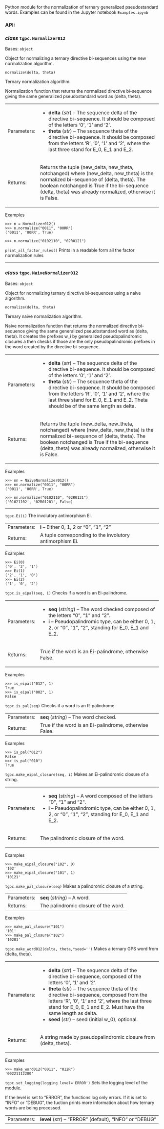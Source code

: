 Python module for the normalization of ternary generalized
pseudostandard words. Examples can be found in the Jupyter notebook
`Examples.ipynb`

### API:

### *class* `tgpc.Normalizer012`

Bases: `object`

Object for normalizing a ternary directive bi-sequences using the new
normalization algorithm.

`normalize(delta, theta)`

Ternary normalization algorithm.

Normalization function that returns the normalized directive bi-sequence
giving the same generalized pseudostandard word as (delta, theta).

<table>
<tbody>
<tr class="odd">
<td>Parameters:</td>
<td><ul>
<li><strong>delta</strong> (<em>str</em>) – The sequence delta of the directive bi-sequence. It should be composed of the letters ‘0’, ‘1’ and ‘2’.</li>
<li><strong>theta</strong> (<em>str</em>) – The sequence theta of the directive bi-sequence. It should be composed from the letters ‘R’, ‘0’, ‘1’ and ‘2’, where the last three stand for E_0, E_1 and E_2.</li>
</ul></td>
</tr>
<tr class="even">
<td>Returns:</td>
<td><p>Returns the tuple (new_delta, new_theta, notchanged) where (new_delta, new_theta) is the normalized bi-sequence of (delta, theta). The boolean notchanged is True if the bi-sequence (delta, theta) was already normalized, otherwise it is False.</p></td>
</tr>
</tbody>
</table>

Examples

    >>> n = Normalizer012()
    >>> n.normalize("0011", "00RR")
    ('0011', '00RR', True)

    >>> n.normalize("0102110", "02R0121")
    
 `print_all_factor_rules()`
Prints in a readable form all the factor normalization rules

-----------------------------------

### *class* `tgpc.NaiveNormalizer012`

Bases: `object`

Object for normalizing ternary directive bi-sequences using a naive
algorithm.

`normalize(delta, theta)`

Ternary naive normalization algorithm.

Naive normalization function that returns the normalized directive
bi-sequence giving the same generalized pseudostandard word as (delta,
theta). It creates the prefixes w\_i by generalized pseudopalindromic
closures a then checks if those are the only pseudopalindromic prefixes
in the word created by the directive bi-sequence.

<table>
<tbody>
<tr class="odd">
<td>Parameters:</td>
<td><ul>
<li><strong>delta</strong> (<em>str</em>) – The sequence delta of the directive bi-sequence. It should be composed of the letters ‘0’, ‘1’ and ‘2’.</li>
<li><strong>theta</strong> (<em>str</em>) – The sequence theta of the directive bi-sequence. It should be composed from the letters ‘R’, ‘0’, ‘1’ and ‘2’, where the last three stand for E_0, E_1 and E_2. Theta should be of the same length as delta.</li>
</ul></td>
</tr>
<tr class="even">
<td>Returns:</td>
<td><p>Returns the tuple (new_delta, new_theta, notchanged) where (new_delta, new_theta) is the normalized bi-sequence of (delta, theta). The boolean notchanged is True if the bi-sequence (delta, theta) was already normalized, otherwise it is False.</p></td>
</tr>
</tbody>
</table>

Examples

    >>> nn = NaiveNormalizer012()
    >>> nn.normalize("0011", "00RR")
    ('0011', '00RR', True)

    >>> nn.normalize("0102110", "02R0121")
    ('01021102', '02R01201', False)
    

-------------------------------------------------------------------
`tgpc.Ei(i)`
  The involutory antimorphism Ei.

<table>
<tbody>
<tr class="odd">
<td>Parameters:</td>
<td><strong>i</strong> – Either 0, 1, 2 or “0”, “1”, “2”</td>
</tr>
<tr class="even">
<td>Returns:</td>
<td>A tuple corresponding to the involutory antimorphism Ei.</td>
</tr>
</tbody>
</table>

Examples

    >>> Ei(0)
    ('0', '2', '1')
    >>> Ei(1)
    ('2', '1', '0')
    >>> Ei(2)
    ('1', '0', '2')
    
`tgpc.is_eipal(seq, i)`
Checks if a word is an Ei-palindrome.

<table>
<tbody>
<tr class="odd">
<td>Parameters:</td>
<td><ul>
<li><strong>seq</strong> (<em>string</em>) – The word checked composed of the letters “0”, “1” and “2”.</li>
<li><strong>i</strong> – Pseudopalindromic type, can be either 0, 1, 2, or “0”, “1”, “2”, standing for E_0, E_1 and E_2.</li>
</ul></td>
</tr>
<tr class="even">
<td>Returns:</td>
<td><p>True if the word is an Ei-palindrome, otherwise False.</p></td>
</tr>
</tbody>
</table>

Examples

    >>> is_eipal("012", 1)
    True
    >>> is_eipal("002", 1)
    False
    
`tgpc.is_pal(seq)`
Checks if a word is an R-palindrome.

<table>
<tbody>
<tr class="odd">
<td>Parameters:</td>
<td><strong>seq</strong> (<em>string</em>) – The word checked.</td>
</tr>
<tr class="even">
<td>Returns:</td>
<td>True if the word is an Ei-palindrome, otherwise False.</td>
</tr>
</tbody>
</table>

Examples

    >>> is_pal("012")
    False
    >>> is_pal("010")
    True
    
`tgpc.make_eipal_closure(seq, i)`
Makes an Ei-palindromic closure of a string.

<table>
<tbody>
<tr class="odd">
<td>Parameters:</td>
<td><ul>
<li><strong>seq</strong> (<em>string</em>) – A word composed of the letters “0”, “1” and “2”.</li>
<li><strong>i</strong> – Pseudopalindromic type, can be either 0, 1, 2, or “0”, “1”, “2”, standing for E_0, E_1 and E_2.</li>
</ul></td>
</tr>
<tr class="even">
<td>Returns:</td>
<td><p>The palindromic closure of the word.</p></td>
</tr>
</tbody>
</table>

Examples

    >>> make_eipal_closure("102", 0)
    '102'
    >>> make_eipal_closure("101", 1)
    '10121'

`tgpc.make_pal_closure(seq)`
Makes a palindromic closure of a string.

<table>
<tbody>
<tr class="odd">
<td>Parameters:</td>
<td><strong>seq</strong> (<em>string</em>) – A word.</td>
</tr>
<tr class="even">
<td>Returns:</td>
<td>The palindromic closure of the word.</td>
</tr>
</tbody>
</table>

Examples

    >>> make_pal_closure("101")
    '101'
    >>> make_pal_closure("102")
    '10201'
    
`tgpc.make_word012(delta, theta,*seed='')`
Makes a ternary GPS word from (delta, theta).

<table>
<tbody>
<tr class="odd">
<td>Parameters:</td>
<td><ul>
<li><strong>delta</strong> (<em>str</em>) – The sequence delta of the directive bi-sequence, composed of the letters ‘0’, ‘1’ and ‘2’.</li>
<li><strong>theta</strong> (<em>str</em>) – The sequence theta of the directive bi-sequence, composed from the letters ‘R’, ‘0’, ‘1’ and ‘2’, where the last three stand for E_0, E_1 and E_2. Must have the same length as delta.</li>
<li><strong>seed</strong> (<em>str</em>) – seed (initial w_0), optional.</li>
</ul></td>
</tr>
<tr class="even">
<td>Returns:</td>
<td><p>A string made by pseudopalindromic closure from (delta, theta).</p></td>
</tr>
</tbody>
</table>

Examples

    >>> make_word012("0011", "012R")
    '00221112200'

`tgpc.set_logging(logging level='ERROR')`
Sets the logging level of the module.

If the level is set to “ERROR”, the functions log only errors. If it is
set to “INFO” or “DEBUG”, the fuction prints more information about how
ternary words are being processed.

<table>
<tbody>
<tr class="odd">
<td>Parameters:</td>
<td><strong>level</strong> (<em>str</em>) – “ERROR” (default), “INFO” or “DEBUG”</td>
</tr>
</tbody>
</table>
